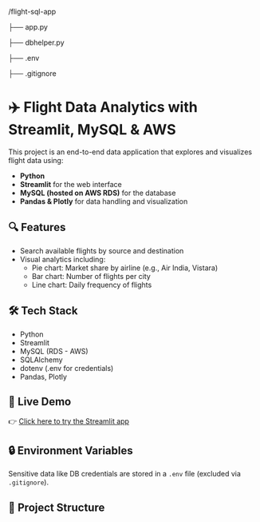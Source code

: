 /flight-sql-app 

├── app.py

├── dbhelper.py

├── .env           

├── .gitignore

# ✈️ Flight Data Analytics with Streamlit, MySQL & AWS

This project is an end-to-end data application that explores and visualizes flight data using:

- **Python**
- **Streamlit** for the web interface
- **MySQL (hosted on AWS RDS)** for the database
- **Pandas & Plotly** for data handling and visualization

## 🔍 Features

- Search available flights by source and destination
- Visual analytics including:
  - Pie chart: Market share by airline (e.g., Air India, Vistara)
  - Bar chart: Number of flights per city
  - Line chart: Daily frequency of flights

## 🛠️ Tech Stack

- Python
- Streamlit
- MySQL (RDS - AWS)
- SQLAlchemy
- dotenv (.env for credentials)
- Pandas, Plotly

## 🚀 Live Demo

👉 [Click here to try the Streamlit app]( http://192.168.29.215:8504)

## 🔒 Environment Variables

Sensitive data like DB credentials are stored in a `.env` file (excluded via `.gitignore`).

## 📁 Project Structure
